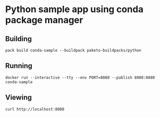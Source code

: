 # Python sample app using conda package manager

## Building

`pack build conda-sample --buildpack paketo-buildpacks/python`

## Running

`docker run --interactive --tty --env PORT=8080 --publish 8080:8080 conda-sample`

## Viewing

`curl http://localhost:8080`
